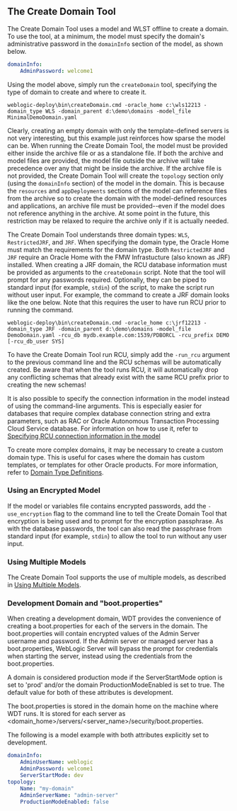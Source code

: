 ## The Create Domain Tool

The Create Domain Tool uses a model and WLST offline to create a domain.  To use the tool, at a minimum, the model must specify the domain's administrative password in the `domainInfo` section of the model, as shown below.

```yaml
domainInfo:
    AdminPassword: welcome1
```

Using the model above, simply run the `createDomain` tool, specifying the type of domain to create and where to create it.

    weblogic-deploy\bin\createDomain.cmd -oracle_home c:\wls12213 -domain_type WLS -domain_parent d:\demo\domains -model_file MinimalDemoDomain.yaml

Clearly, creating an empty domain with only the template-defined servers is not very interesting, but this example just reinforces how sparse the model can be.  When running the Create Domain Tool, the model must be provided either inside the archive file or as a standalone file.  If both the archive and model files are provided, the model file outside the archive will take precedence over any that might be inside the archive.  If the archive file is not provided, the Create Domain Tool will create the `topology` section only (using the `domainInfo` section) of the model in the domain.  This is because the `resources` and `appDeployments` sections of the model can reference files from the archive so to create the domain with the model-defined resources and applications, an archive file must be provided--even if the model does not reference anything in the archive.  At some point in the future, this restriction may be relaxed to require the archive only if it is actually needed.

The Create Domain Tool understands three domain types: `WLS`, `RestrictedJRF`, and `JRF`.  When specifying the domain type, the Oracle Home must match the requirements for the domain type.  Both `RestrictedJRF` and `JRF` require an Oracle Home with the FMW Infrastucture (also known as JRF) installed.  When creating a JRF domain, the RCU database information must be provided as arguments to the `createDomain` script.  Note that the tool will prompt for any passwords required.  Optionally, they can be piped to standard input (for example, `stdin`) of the script, to make the script run without user input.  For example, the command to create a JRF domain looks like the one below.  Note that this requires the user to have run RCU prior to running the command.

    weblogic-deploy\bin\createDomain.cmd -oracle_home c:\jrf12213 -domain_type JRF -domain_parent d:\demo\domains -model_file DemoDomain.yaml -rcu_db mydb.example.com:1539/PDBORCL -rcu_prefix DEMO [-rcu_db_user SYS]

To have the Create Domain Tool run RCU, simply add the `-run_rcu` argument to the previous command line and the RCU schemas will be automatically created.  Be aware that when the tool runs RCU, it will automatically drop any conflicting schemas that already exist with the same RCU prefix prior to creating the new schemas!

It is also possible to specify the connection information in the model instead of using the command-line arguments.  This is especially easier for databases that require complex database connection string and extra parameters, such as RAC or Oracle Autonomous Transaction Processing Cloud Service database.  For information on how to use it, refer to [Specifying RCU connection information in the model](rcuinfo.md)

To create more complex domains, it may be necessary to create a custom domain type. This is useful for cases where the domain has custom templates, or templates for other Oracle products. For more information, refer to [Domain Type Definitions](type_def.md).

### Using an Encrypted Model

If the model or variables file contains encrypted passwords, add the `-use_encryption` flag to the command line to tell the Create Domain Tool that encryption is being used and to prompt for the encryption passphrase.  As with the database passwords, the tool can also read the passphrase from standard input (for example, `stdin`) to allow the tool to run without any user input.

### Using Multiple Models

The Create Domain Tool supports the use of multiple models, as described in [Using Multiple Models](../README.md#using-multiple-models).

### Development Domain and "boot.properties"

When creating a development domain, WDT provides the convenience of creating a boot.properties for each of the servers in the domain. The boot.properties will contain encrypted values of the Admin Server username and password. If the Admin server or managed server has a boot.properties, WebLogic Server will bypass the prompt for credentials when starting the server, instead using the credentials from the boot.properties.

A domain is considered production mode if the ServerStartMode option is set to 'prod' and/or the domain ProductionModeEnabled is set to true. The default value for both of these attributes is development.

The boot.properties is stored in the domain home on the machine where WDT runs. It is stored for each server as <domain_home>/servers/<server_name>/security/boot.properties.

The following is a model example with both attributes explicitly set to development.

```yaml
domainInfo:
    AdminUserName: weblogic
    AdminPassword: welcome1
    ServerStartMode: dev
topology:
    Name: "my-domain"
    AdminServerName: "admin-server"
    ProductionModeEnabled: false
```